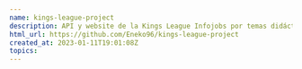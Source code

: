 ```yaml
---
name: kings-league-project
description: API y website de la Kings League Infojobs por temas didácticos
html_url: https://github.com/Eneko96/kings-league-project
created_at: 2023-01-11T19:01:08Z
topics:
---
```

